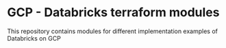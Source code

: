 # GCP - Databricks terraform modules

This repository contains modules for different implementation examples of Databricks on GCP